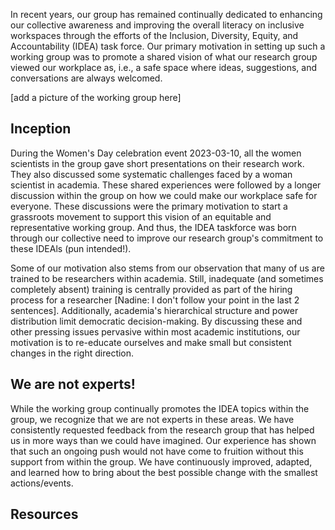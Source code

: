 In recent years, our group has remained continually dedicated to enhancing our collective awareness and improving the overall literacy on inclusive workspaces through the efforts of the Inclusion, Diversity, Equity, and Accountability (IDEA) task force. Our primary motivation in setting up such a working group was to promote a shared vision of what our research group viewed our workplace as, i.e., a safe space where ideas, suggestions, and conversations are always welcomed.

[add a picture of the working group here]

## Inception

During the Women's Day celebration event 2023-03-10, all the women scientists in the group gave short presentations on their research work. They also discussed some systematic challenges faced by a woman scientist in academia. These shared experiences were followed by a longer discussion within the group on how we could make our workplace safe for everyone. These discussions were the primary motivation to start a grassroots movement to support this vision of an equitable and representative working group. And thus, the IDEA taskforce was born through our collective need to improve our research group's commitment to these IDEAls (pun intended!).

Some of our motivation also stems from our observation that many of us are trained to be researchers within academia. Still, inadequate (and sometimes completely absent) training is centrally provided as part of the hiring process for a researcher [Nadine: I don't follow your point in the last 2 sentences]. Additionally, academia's hierarchical structure and power distribution limit democratic decision-making. By discussing these and other pressing issues pervasive within most academic institutions, our motivation is to re-educate ourselves and make small but consistent changes in the right direction. 

## We are not experts!

While the working group continually promotes the IDEA topics within the group, we recognize that we are not experts in these areas. We have consistently requested feedback from the research group that has helped us in more ways than we could have imagined. Our experience has shown that such an ongoing push would not have come to fruition without this support from within the group. We have continuously improved, adapted, and learned how to bring about the best possible change with the smallest actions/events.

## Resources
